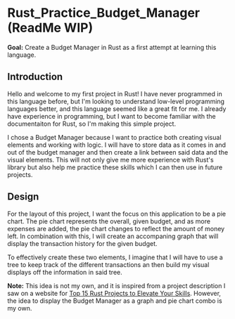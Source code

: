 # Rust_Practice_Budget_Manager (ReadMe WIP)
**Goal:** Create a Budget Manager in Rust as a first attempt at learning this language.

## Introduction
Hello and welcome to my first project in Rust! I have never programmed in this language before, but I'm looking to understand low-level programming languages better, and this language seemed like a great fit for me. I already have experience in programming, but I want to become familiar with the documentaiton for Rust, so I'm making this simple project. 

I chose a Budget Manager because I want to practice both creating visual elements and working with logic. I will have to store data as it comes in and out of the budget manager and then create a link between said data and the visual elements. This will not only give me more experience with Rust's library but also help me practice these skills which I can then use in future projects.

## Design
For the layout of this project, I want the focus on this application to be a pie chart. The pie chart represents the overall, given budget, and as more expenses are added, the pie chart changes to reflect the amount of money left. In combination with this, I will create an accompaning graph that will display the transaction history for the given budget.

To effectively create these two elements, I imagine that I will have to use a tree to keep track of the different transactions an then build my visual displays off the information in said tree.

**Note:** This idea is not my own, and it is inspired from a project description I saw on a website for [Top 15 Rust Projects to Elevate Your Skills](https://zerotomastery.io/blog/rust-practice-projects/#Beginner-Rust-Projects). However, the idea to display the Budget Manager as a graph and pie chart combo is my own.
